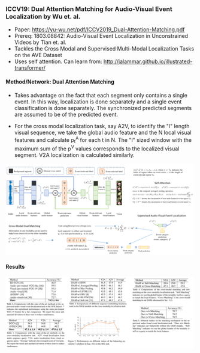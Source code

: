 ### ICCV19: Dual Attention Matching for Audio-Visual Event Localization by Wu et. al.

* Paper: https://yu-wu.net/pdf/ICCV2019_Dual-Attention-Matching.pdf
* Prereq: 1803.08842: Audio-Visual Event Localization in Unconstrained Videos by Tian et. al.
* Tackles the Cross Modal and Supervised Multi-Modal Localization Tasks on the AVE Dataset
* Uses self attention. Can learn from: http://jalammar.github.io/illustrated-transformer/

#### Method/Network: Dual Attention Matching

* Takes advantage on the fact that each segment only contains a single event. In this way, localization is done separately and a single event classification is done separately. The synchronized predicted segments are assumed to be of the predicted event.

* For the cross modal localization task, say A2V, to identify the "l" length visual sequence, we take the global audio feature and the N local visual features and calculate p<sub>t</sub><sup>A</sup> for each t in N. The "l" sized window with the maximum sum of the p<sup>V</sup> values corresponds to the localized visual segment. V2A localization is calculated similarly.

![alt text](Images/19_Dual_Attention_Matching_Method.PNG?raw=true "DAM")

#### Results

![alt text](Images/19_Dual_Attention_Matching_Results.PNG?raw=true "DAM")
